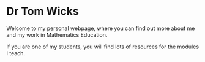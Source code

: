 # Dr Tom Wicks

Welcome to my personal webpage, where you can find out more about me and my work in Mathematics Education.

If you are one of my students, you will find lots of resources for the modules I teach.
